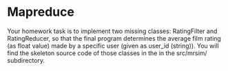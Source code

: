 # Mapreduce
Your homework task is to implement two missing classes: RatingFilter and RatingReducer, so that the final
program determines the average film rating (as float value) made by a specific user (given as user_id (string)).
You will find the skeleton source code of those classes in the in the src/mrsim/ subdirectory.
